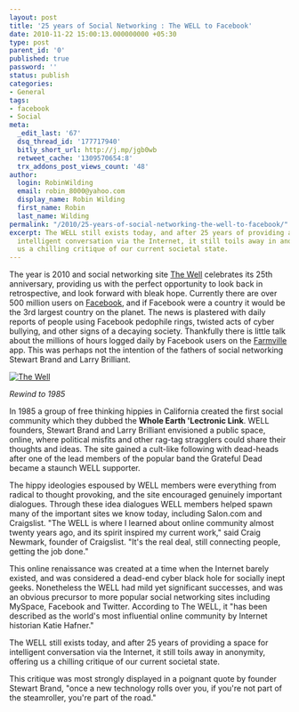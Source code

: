 ```yaml
---
layout: post
title: '25 years of Social Networking : The WELL to Facebook'
date: 2010-11-22 15:00:13.000000000 +05:30
type: post
parent_id: '0'
published: true
password: ''
status: publish
categories:
- General
tags:
- facebook
- Social
meta:
  _edit_last: '67'
  dsq_thread_id: '177717940'
  bitly_short_url: http://j.mp/jgb0wb
  retweet_cache: '1309570654:8'
  trx_addons_post_views_count: '48'
author:
  login: RobinWilding
  email: robin_8000@yahoo.com
  display_name: Robin Wilding
  first_name: Robin
  last_name: Wilding
permalink: "/2010/25-years-of-social-networking-the-well-to-facebook/"
excerpt: The WELL still exists today, and after 25 years of providing a space for
  intelligent conversation via the Internet, it still toils away in anonymity, offering
  us a chilling critique of our current societal state.
---
```

<p>The year is 2010 and social networking site <a href="http://www.well.com/">The Well</a> celebrates its 25th anniversary, providing us with the perfect opportunity to look back in retrospective, and look forward with bleak hope. Currently there are over 500 million users on <a href="http://www.facebook.com/">Facebook</a>, and if Facebook were a country it would be the 3rd largest country on the planet. The news is plastered with daily reports of people using Facebook pedophile rings, twisted acts of cyber bullying, and other signs of a decaying society. Thankfully there is little talk about the millions of hours logged daily by Facebook users on the <a href="http://www.farmville.com/">Farmville</a> app. This was perhaps not the intention of the fathers of social networking Stewart Brand and Larry Brilliant.</p>
<p><!--more--></p>
<p><a href="http://www.well.com/"><img src="{{ site.baseurl }}/assets/2010/11/well-logo.gif" alt="The Well" class="alignright" /></a></p>
<p><em>Rewind to 1985</em></p>
<p>In 1985 a group of free thinking hippies in California created the first social community which they dubbed the <strong>Whole Earth 'Lectronic Link</strong>. WELL founders, Stewart Brand and Larry Brilliant envisioned a public space, online, where political misfits and other rag-tag stragglers could share their thoughts and ideas. The site gained a cult-like following with dead-heads after one of the lead members of the popular band the Grateful Dead became a staunch WELL supporter.</p>
<p>The hippy ideologies espoused by WELL members were everything from radical to thought provoking, and the site encouraged genuinely important dialogues. Through these idea dialogues WELL members helped spawn many of the important sites we know today, including Salon.com and Craigslist. "The WELL is where I learned about online community almost twenty years ago, and its spirit inspired my current work," said Craig Newmark, founder of Craigslist. "It's the real deal, still connecting people, getting the job done."</p>
<p>This online renaissance was created at a time when the Internet barely existed, and was considered a dead-end cyber black hole for socially inept geeks. Nonetheless the WELL had mild yet significant successes, and was an obvious precursor to more popular social networking sites including MySpace, Facebook and Twitter. According to The WELL, it "has been described as the world's most influential online community by Internet historian Katie Hafner."</p>
<p>The WELL still exists today, and after 25 years of providing a space for intelligent conversation via the Internet, it still toils away in anonymity, offering us a chilling critique of our current societal state.</p>
<p>This critique was most strongly displayed in a poignant quote by founder Stewart Brand, "once a new technology rolls over you, if you're not part of the steamroller, you're part of the road."</p>
